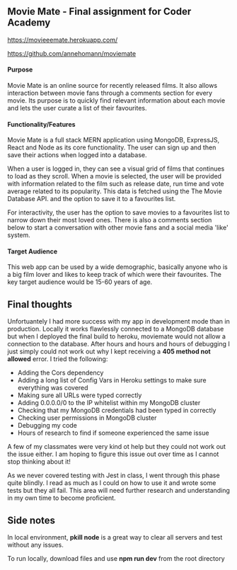 ## Movie Mate - Final assignment for Coder Academy

https://movieeemate.herokuapp.com/

https://github.com/annehomann/moviemate

#### Purpose

Movie Mate is an online source for recently released films. It also allows interaction between movie fans through a comments section for every movie. Its purpose is to quickly find relevant information about each movie and lets the user curate a list of their favourites. 

#### Functionality/Features

Movie Mate is a full stack MERN application using MongoDB, ExpressJS, React and Node as its core functionality. The user can sign up and then save their actions when logged into a database.

When a user is logged in, they can see a visual grid of films that continues to load as they scroll. When a movie is selected, the user will be provided with information related to the film such as release date, run time and vote average related to its popularity. This data is fetched using the The Movie Database API. and the option to save it to a favourites list. 

For interactivity, the user has the option to save movies to a favourites list to narrow down their most loved ones. There is also a comments section below to start a conversation with other movie fans and a social media 'like' system.

#### Target Audience

This web app can be used by a wide demographic, basically anyone who is a big film lover and likes to keep track of which were their favourites. The key target audience would be 15-60 years of age.



## Final thoughts

Unfortuantely I had more success with my app in development mode than in production. Locally it works flawlessly connected to a MongoDB database but when I deployed the final build to heroku, moviemate would not allow a connection to the database. After hours and hours and hours of debugging I just simply could not work out why I kept receiving a **405 method not allowed** error. I tried the following:

* Adding the Cors dependency 
* Adding a long list of Config Vars in Heroku settings to make sure everything was covered
* Making sure all URLs were typed correctly
* Adding 0.0.0.0/0 to the IP whitelist within my MongoDB cluster
* Checking that my MongoDB credentials had been typed in correctly
* Checking user permissions in MongoDB cluster
* Debugging my code 
* Hours of research to find if someone experienced the same issue

A few of my classmates were very kind ot help but they could not work out the issue either. I am hoping to figure this issue out over time as I cannot stop thinking about it!

As we never covered testing with Jest in class, I went through this phase quite blindly. I read as much as I could on how to use it and wrote some tests but they all fail. This area will need further research and understanding in my own time to become proficient.



## Side notes

In local environment, **pkill node** is a great way to clear all servers and test without any issues.

To run locally, download files and use **npm run dev** from the root directory

